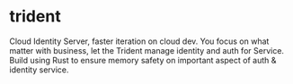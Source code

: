 # trident
Cloud Identity Server, faster iteration on cloud dev. You focus on what matter with business, let the Trident manage identity and auth for Service. Build using Rust to ensure memory safety on important aspect of auth &amp; identity service.
